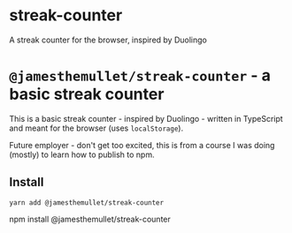 # streak-counter

A streak counter for the browser, inspired by Duolingo

# `@jamesthemullet/streak-counter` - a basic streak counter

This is a basic streak counter - inspired by Duolingo - written in TypeScript and meant for the browser (uses `localStorage`).

Future employer - don't get too excited, this is from a course I was doing (mostly) to learn how to publish to npm.

## Install

```shell
yarn add @jamesthemullet/streak-counter
```

npm install @jamesthemullet/streak-counter
